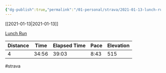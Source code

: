 ```yaml
---
{"dg-publish":true,"permalink":"/01-personal/strava/2021-01-13-lunch-run/"}
---
```



[[2021-01-13\|2021-01-13]]

[Lunch Run](https://www.strava.com/activities/4616960041)

| Distance | Time  | Elapsed Time | Pace | Elevation |
| -------- | ----- | ------------ | ---- | --------- |
| 4        | 34:56 | 39:03        | 8:43 | 515       |




#strava
